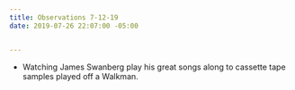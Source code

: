 ```yaml
---
title: Observations 7-12-19
date: 2019-07-26 22:07:00 -05:00


---
```


- Watching James Swanberg play his great songs along to cassette tape samples played off a Walkman.